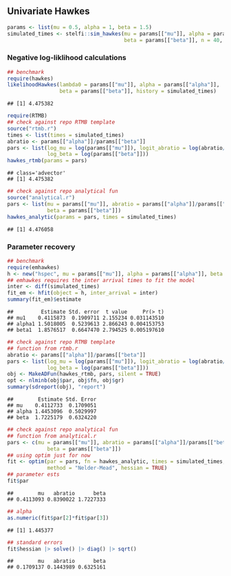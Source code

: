 
## Univariate Hawkes

``` r
params <- list(mu = 0.5, alpha = 1, beta = 1.5)
simulated_times <- stelfi::sim_hawkes(mu = params[["mu"]], alpha = params[["alpha"]], 
                                      beta = params[["beta"]], n = 40, seed = 654)
```

### Negative log-liklihood calculations

``` r
## benchmark
require(hawkes)
likelihoodHawkes(lambda0 = params[["mu"]], alpha = params[["alpha"]], 
                 beta = params[["beta"]], history = simulated_times)
```

    ## [1] 4.475382

``` r
require(RTMB)
## check against repo RTMB template
source("rtmb.r") 
times <- list(times = simulated_times)
abratio <- params[["alpha"]]/params[["beta"]]
pars <- list(log_mu = log(params[["mu"]]), logit_abratio = log(abratio/(1 - abratio)), 
             log_beta = log(params[["beta"]]))
hawkes_rtmb(params = pars)
```

    ## class='advector'
    ## [1] 4.475382

``` r
## check against repo analytical fun
source("analytical.r")
pars <- list(mu = params[["mu"]], abratio = params[["alpha"]]/params[["beta"]], 
             beta = params[["beta"]])
hawkes_analytic(params = pars, times = simulated_times)
```

    ## [1] 4.476058

### Parameter recovery

``` r
## benchmark
require(emhawkes)
h <- new("hspec", mu = params[["mu"]], alpha = params[["alpha"]], beta = params[["beta"]])
## emhawkes requires the inter arrival times to fit the model
inter <- diff(simulated_times)
fit_em <- hfit(object = h, inter_arrival = inter)
summary(fit_em)$estimate
```

    ##         Estimate Std. error  t value     Pr(> t)
    ## mu1    0.4115873  0.1909711 2.155234 0.031143510
    ## alpha1 1.5018005  0.5239613 2.866243 0.004153753
    ## beta1  1.8576517  0.6647470 2.794525 0.005197610

``` r
## check against repo RTMB template
## function from rtmb.r
abratio <- params[["alpha"]]/params[["beta"]]
pars <- list(log_mu = log(params[["mu"]]), logit_abratio = log(abratio/(1 - abratio)), 
             log_beta = log(params[["beta"]]))
obj <- MakeADFun(hawkes_rtmb, pars, silent = TRUE)
opt <- nlminb(obj$par, obj$fn, obj$gr)
summary(sdreport(obj), "report")
```

    ##        Estimate Std. Error
    ## mu    0.4112733  0.1709051
    ## alpha 1.4453096  0.5029997
    ## beta  1.7225179  0.6324220

``` r
## check against repo analytical fun
## function from analytical.r
pars <- c(mu = params[["mu"]], abratio = params[["alpha"]]/params[["beta"]], 
             beta = params[["beta"]])
## using optim just for now
fit <- optim(par = pars, fn = hawkes_analytic, times = simulated_times, 
             method = "Nelder-Mead", hessian = TRUE)
## parameter ests
fit$par
```

    ##        mu   abratio      beta 
    ## 0.4113093 0.8390022 1.7227333

``` r
## alpha
as.numeric(fit$par[2]*fit$par[3])
```

    ## [1] 1.445377

``` r
## standard errors
fit$hessian |> solve() |> diag() |> sqrt()
```

    ##        mu   abratio      beta 
    ## 0.1709137 0.1443989 0.6325161
